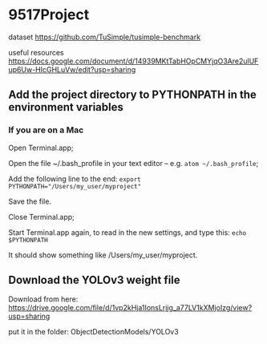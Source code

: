 # 9517Project
dataset
https://github.com/TuSimple/tusimple-benchmark

useful resources
https://docs.google.com/document/d/14939MKtTabHOpCMYjqO3Are2ulUFup6Uw-HIcGHLuVw/edit?usp=sharing

## Add the project directory to PYTHONPATH in the environment variables
### If you are on a Mac
Open Terminal.app;

Open the file ~/.bash_profile in your text editor – e.g. `atom ~/.bash_profile`;

Add the following line to the end: `export PYTHONPATH="/Users/my_user/myproject"`

Save the file.

Close Terminal.app;

Start Terminal.app again, to read in the new settings, and type this: `echo $PYTHONPATH`

It should show something like /Users/my_user/myproject.

## Download the YOLOv3 weight file ##
Download from here:
https://drive.google.com/file/d/1vp2kHja1IonsLrjjg_a77LV1kXMjoIzg/view?usp=sharing

put it in the folder: ObjectDetectionModels/YOLOv3
